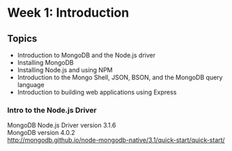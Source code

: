 # Week 1: Introduction

## Topics
  * Introduction to MongoDB and the Node.js driver
  * Installing MongoDB
  * Installing Node.js and using NPM
  * Introduction to the Mongo Shell, JSON, BSON, and the MongoDB query language
  * Introduction to building web applications using Express

### Intro to the Node.js Driver
MongoDB Node.js Driver version 3.1.6\
MongoDB version 4.0.2\
http://mongodb.github.io/node-mongodb-native/3.1/quick-start/quick-start/

